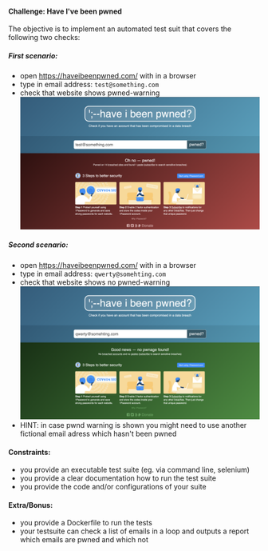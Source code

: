 #### Challenge: Have I've been pwned
The objective is to implement an automated test suit that covers the following two checks:

##### First scenario:
* open https://haveibeenpwned.com/ with in a browser
* type in email address: ``test@something.com``
* check that website shows pwned-warning ![see image](pwned-message.png)

##### Second scenario:
* open https://haveibeenpwned.com/ with in a browser
* type in email address: ``qwerty@somehting.com``
* check that website shows no pwned-warning ![see image](not-pwned-message.png)
* HINT: in case pwnd warning is shown you might need to use another fictional email adress which hasn't been pwned

#### Constraints:
* you provide an executable test suite (eg. via command line, selenium)
* you provide a clear documentation how to run the test suite
* you provide the code and/or configurations of your suite 

#### Extra/Bonus:
* you provide a Dockerfile to run the tests
* your testsuite can check a list of emails in a loop and outputs a report which emails are pwned and which not
